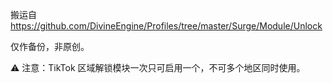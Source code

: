 搬运自 https://github.com/DivineEngine/Profiles/tree/master/Surge/Module/Unlock

仅作备份，非原创。

⚠️ 注意：TikTok 区域解锁模块一次只可启用一个，不可多个地区同时使用。